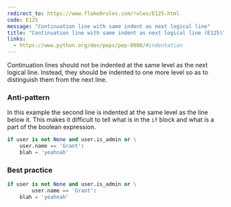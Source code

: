 ```yaml
---
redirect_to: https://www.flake8rules.com/rules/E125.html
code: E125
message: "Continuation line with same indent as next logical line"
title: "Continuation line with same indent as next logical line (E125)"
links:
  - https://www.python.org/dev/peps/pep-0008/#indentation
---
```


Continuation lines should not be indented at the same level as the next logical line. Instead, they should be indented to one more level so as to distinguish them from the next line.

### Anti-pattern

In this example the second line is indented at the same level as the line below it. This makes it difficult to tell what is in the `if` block and what is a part of the boolean expression.

```python
if user is not None and user.is_admin or \
    user.name == 'Grant':
    blah = 'yeahnah'
```

### Best practice

```python
if user is not None and user.is_admin or \
        user.name == 'Grant':
    blah = 'yeahnah'
```
